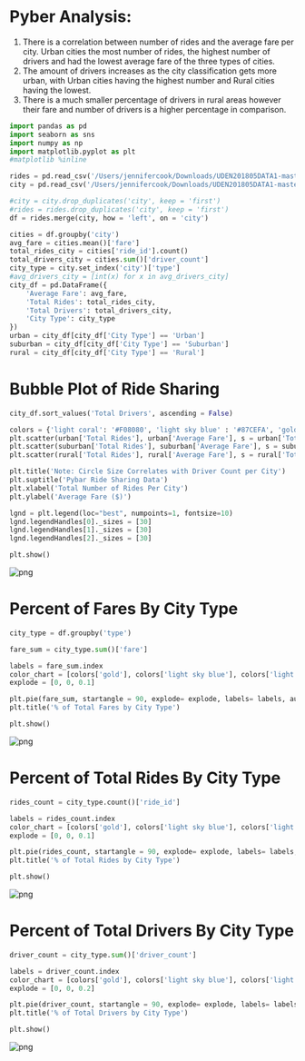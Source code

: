 
# Pyber Analysis:

1. There is a correlation between number of rides and the average fare per city. Urban cities the most number of rides, the highest number of drivers and had the lowest average fare of the three types of cities.
2. The amount of drivers increases as the city classification gets more urban, with Urban cities having the highest number and Rural cities having the lowest.
3. There is a much smaller percentage of drivers in rural areas however their fare and number of drivers is a higher percentage in comparison.


```python
import pandas as pd
import seaborn as sns
import numpy as np
import matplotlib.pyplot as plt
#matplotlib %inline

rides = pd.read_csv('/Users/jennifercook/Downloads/UDEN201805DATA1-master 3/Week5/HW/Instructions/Pyber/raw_data/ride_data.csv')
city = pd.read_csv('/Users/jennifercook/Downloads/UDEN201805DATA1-master 3/Week5/HW/Instructions/Pyber/raw_data/city_data.csv')

#city = city.drop_duplicates('city', keep = 'first')
#rides = rides.drop_duplicates('city', keep = 'first')
df = rides.merge(city, how = 'left', on = 'city')


```


```python
cities = df.groupby('city')
avg_fare = cities.mean()['fare']
total_rides_city = cities['ride_id'].count()
total_drivers_city = cities.sum()['driver_count']
city_type = city.set_index('city')['type']
#avg_drivers_city = [int(x) for x in avg_drivers_city]
city_df = pd.DataFrame({
    'Average Fare': avg_fare,
    'Total Rides': total_rides_city,
    'Total Drivers': total_drivers_city,
    'City Type': city_type
})
urban = city_df[city_df['City Type'] == 'Urban']
suburban = city_df[city_df['City Type'] == 'Suburban']
rural = city_df[city_df['City Type'] == 'Rural']


```

# Bubble Plot of Ride Sharing


```python
city_df.sort_values('Total Drivers', ascending = False)

colors = {'light coral': '#F08080', 'light sky blue' : '#87CEFA', 'gold' : '#FFD700'}
plt.scatter(urban['Total Rides'], urban['Average Fare'], s = urban['Total Drivers'], color = colors['light coral'],edgecolor = 'black', label = 'Urban', alpha = .75)
plt.scatter(suburban['Total Rides'], suburban['Average Fare'], s = suburban['Total Drivers'], color = colors['light sky blue'], edgecolor = 'black', label = 'Suburban', alpha = .75)
plt.scatter(rural['Total Rides'], rural['Average Fare'], s = rural['Total Drivers'], color = colors['gold'], edgecolor = 'black', label = 'Rural', alpha = .75)

plt.title('Note: Circle Size Correlates with Driver Count per City')
plt.suptitle('Pybar Ride Sharing Data')
plt.xlabel('Total Number of Rides Per City')
plt.ylabel('Average Fare ($)')

lgnd = plt.legend(loc="best", numpoints=1, fontsize=10)
lgnd.legendHandles[0]._sizes = [30]
lgnd.legendHandles[1]._sizes = [30]
lgnd.legendHandles[2]._sizes = [30]

plt.show()

```


![png](output_5_0.png)


# Percent of Fares By City Type


```python
city_type = df.groupby('type')

fare_sum = city_type.sum()['fare']

labels = fare_sum.index
color_chart = [colors['gold'], colors['light sky blue'], colors['light coral']]
explode = [0, 0, 0.1]

plt.pie(fare_sum, startangle = 90, explode= explode, labels= labels, autopct = "%1.1f%%", colors = color_chart, shadow = True, wedgeprops = {'linewidth': .75, 'edgecolor': 'black'})
plt.title('% of Total Fares by City Type')

plt.show()
```


![png](output_7_0.png)


# Percent of Total Rides By City Type


```python
rides_count = city_type.count()['ride_id']

labels = rides_count.index
color_chart = [colors['gold'], colors['light sky blue'], colors['light coral']]
explode = [0, 0, 0.1]

plt.pie(rides_count, startangle = 90, explode= explode, labels= labels, autopct = "%1.1f%%", colors = color_chart, shadow = True, wedgeprops = {'linewidth': .75, 'edgecolor': 'black'})
plt.title('% of Total Rides by City Type')

plt.show()
```


![png](output_9_0.png)


# Percent of Total Drivers By City Type


```python
driver_count = city_type.sum()['driver_count']

labels = driver_count.index
color_chart = [colors['gold'], colors['light sky blue'], colors['light coral']]
explode = [0, 0, 0.2]

plt.pie(driver_count, startangle = 90, explode= explode, labels= labels, autopct = "%1.1f%%", colors = color_chart, shadow = True, wedgeprops = {'linewidth': .75, 'edgecolor': 'black'})
plt.title('% of Total Drivers by City Type')

plt.show()
```


![png](output_11_0.png)



```python

```
